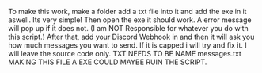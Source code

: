 To make this work, make a folder add a txt file into it and add the exe in it aswell. Its very simple! Then open the exe it should work. A error message will pop up if it does not.
(I am NOT Responsible for whatever you do with this script.) After that, add your Discord Webhook in and then it will ask you how much messages you want to send. If it is capped i will try and fix it.
I will leave the source code only.
TXT NEEDS TO BE NAME messages.txt MAKING THIS FILE A EXE COULD MAYBE RUIN THE SCRIPT.

